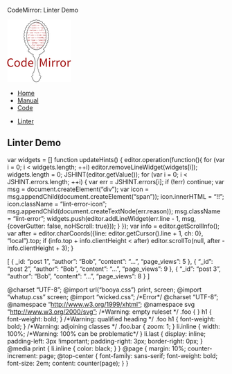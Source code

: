 CodeMirror: Linter Demo

[<img src="../doc/logo.png" id="logo" />](http://codemirror.net)

-   [Home](../index.html)
-   [Manual](../doc/manual.html)
-   [Code](https://github.com/marijnh/codemirror)

<!-- -->

-   <a href="#" class="active">Linter</a>

Linter Demo
-----------

var widgets = \[\] function updateHints() { editor.operation(function(){ for (var i = 0; i &lt; widgets.length; ++i) editor.removeLineWidget(widgets\[i\]); widgets.length = 0; JSHINT(editor.getValue()); for (var i = 0; i &lt; JSHINT.errors.length; ++i) { var err = JSHINT.errors\[i\]; if (!err) continue; var msg = document.createElement(“div”); var icon = msg.appendChild(document.createElement(“span”)); icon.innerHTML = “!!”; icon.className = “lint-error-icon”; msg.appendChild(document.createTextNode(err.reason)); msg.className = “lint-error”; widgets.push(editor.addLineWidget(err.line - 1, msg, {coverGutter: false, noHScroll: true})); } }); var info = editor.getScrollInfo(); var after = editor.charCoords({line: editor.getCursor().line + 1, ch: 0}, “local”).top; if (info.top + info.clientHeight &lt; after) editor.scrollTo(null, after - info.clientHeight + 3); }

\[ { \_id: “post 1”, “author”: “Bob”, “content”: “…”, “page\_views”: 5 }, { “\_id”: “post 2”, “author”: “Bob”, “content”: “…”, “page\_views”: 9 }, { “\_id”: “post 3”, “author”: “Bob”, “content”: “…”, “page\_views”: 8 } \]

<span class="citation" data-cites="charset">@charset</span> “UTF-8”; <span class="citation" data-cites="import">@import</span> url(“booya.css”) print, screen; <span class="citation" data-cites="import">@import</span> “whatup.css” screen; <span class="citation" data-cites="import">@import</span> “wicked.css”; /\*Error\*/ <span class="citation" data-cites="charset">@charset</span> “UTF-8”; <span class="citation" data-cites="namespace">@namespace</span> “http://www.w3.org/1999/xhtml”; <span class="citation" data-cites="namespace">@namespace</span> svg “http://www.w3.org/2000/svg”; /\*Warning: empty ruleset \*/ .foo { } h1 { font-weight: bold; } /\*Warning: qualified heading \*/ .foo h1 { font-weight: bold; } /\*Warning: adjoining classes \*/ .foo.bar { zoom: 1; } li.inline { width: 100%; /\*Warning: 100% can be problematic\*/ } li.last { display: inline; padding-left: 3px !important; padding-right: 3px; border-right: 0px; } <span class="citation" data-cites="media">@media</span> print { li.inline { color: black; } } <span class="citation" data-cites="page">@page</span> { margin: 10%; counter-increment: page; <span class="citation" data-cites="top-center">@top-center</span> { font-family: sans-serif; font-weight: bold; font-size: 2em; content: counter(page); } }
